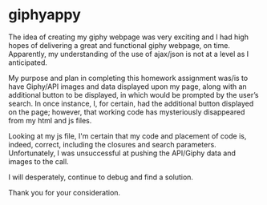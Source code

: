 # giphyappy 

 The idea of creating my giphy webpage was very exciting and I had high hopes of delivering a great and functional giphy webpage, on time. Apparently, my understanding of the use of ajax/json is not at a level as I anticipated. 

 My purpose and plan in completing this homework assignment was/is to have Giphy/API  images and data displayed upon my page, along with an additional button to be displayed, in which would be prompted by the user’s search. In once instance, I, for certain, had the additional button displayed on the page; however, that working code has mysteriously disappeared from my html and js files.

 Looking at my js file, I'm certain that my code and placement of code is, indeed, correct, including the closures and search parameters. Unfortunately, I was unsuccessful at pushing the API/Giphy data and images to the call. 

 I will desperately, continue to debug and find a solution.

 Thank you for your consideration.


